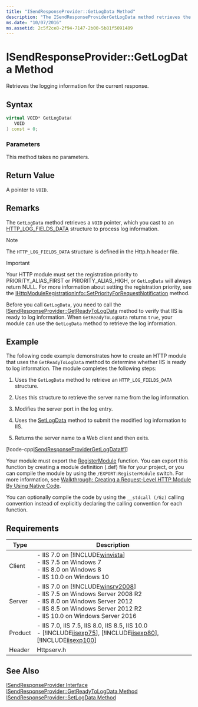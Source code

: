 ```yaml
---
title: "ISendResponseProvider::GetLogData Method"
description: "The ISendResponseProviderGetLogData method retrieves the logging information for the current response."
ms.date: "10/07/2016"
ms.assetid: 2c5f2ce8-2f94-7147-2b00-5b81f5091489
---
```

# ISendResponseProvider::GetLogData Method
Retrieves the logging information for the current response.  
  
## Syntax  
  
```cpp  
virtual VOID* GetLogData(  
   VOID  
) const = 0;  
```  
  
### Parameters  
 This method takes no parameters.  
  
## Return Value  
 A pointer to `VOID`.  
  
## Remarks  
 The `GetLogData` method retrieves a `VOID` pointer, which you cast to an [HTTP_LOG_FIELDS_DATA](https://go.microsoft.com/fwlink/?LinkId=59280) structure to process log information.  
  
> [!NOTE]
>  The `HTTP_LOG_FIELDS_DATA` structure is defined in the Http.h header file.  
  
> [!IMPORTANT]
>  Your HTTP module must set the registration priority to PRIORITY_ALIAS_FIRST or PRIORITY_ALIAS_HIGH, or `GetLogData` will always return NULL. For more information about setting the registration priority, see the [IHttpModuleRegistrationInfo::SetPriorityForRequestNotification](../../web-development-reference/native-code-api-reference/ihttpmoduleregistrationinfo-setpriorityforrequestnotification-method.md) method.  
  
 Before you call `GetLogData`, you need to call the [ISendResponseProvider::GetReadyToLogData](../../web-development-reference/native-code-api-reference/isendresponseprovider-getreadytologdata-method.md) method to verify that IIS is ready to log information. When `GetReadyToLogData` returns `true`, your module can use the `GetLogData` method to retrieve the log information.  
  
## Example  
 The following code example demonstrates how to create an HTTP module that uses the `GetReadyToLogData` method to determine whether IIS is ready to log information. The module completes the following steps:  
  
1. Uses the `GetLogData` method to retrieve an `HTTP_LOG_FIELDS_DATA` structure.  
  
2. Uses this structure to retrieve the server name from the log information.  
  
3. Modifies the server port in the log entry.  
  
4. Uses the [SetLogData](../../web-development-reference/native-code-api-reference/isendresponseprovider-setlogdata-method.md) method to submit the modified log information to IIS.  
  
5. Returns the server name to a Web client and then exits.  
  
 [!code-cpp[ISendResponseProviderGetLogData#1](../../../samples/snippets/cpp/VS_Snippets_IIS/IIS7/ISendResponseProviderGetLogData/cpp/ISendResponseProviderGetLogData.cpp#1)]  
  
 Your module must export the [RegisterModule](../../web-development-reference/native-code-api-reference/pfn-registermodule-function.md) function. You can export this function by creating a module definition (.def) file for your project, or you can compile the module by using the `/EXPORT:RegisterModule` switch. For more information, see [Walkthrough: Creating a Request-Level HTTP Module By Using Native Code](../../web-development-reference/native-code-development-overview/walkthrough-creating-a-request-level-http-module-by-using-native-code.md).  
  
 You can optionally compile the code by using the `__stdcall (/Gz)` calling convention instead of explicitly declaring the calling convention for each function.  
  
## Requirements  
  
|Type|Description|  
|----------|-----------------|  
|Client|-   IIS 7.0 on [!INCLUDE[winvista](../../wmi-provider/includes/winvista-md.md)]<br />-   IIS 7.5 on Windows 7<br />-   IIS 8.0 on Windows 8<br />-   IIS 10.0 on Windows 10|  
|Server|-   IIS 7.0 on [!INCLUDE[winsrv2008](../../wmi-provider/includes/winsrv2008-md.md)]<br />-   IIS 7.5 on Windows Server 2008 R2<br />-   IIS 8.0 on Windows Server 2012<br />-   IIS 8.5 on Windows Server 2012 R2<br />-   IIS 10.0 on Windows Server 2016|  
|Product|-   IIS 7.0, IIS 7.5, IIS 8.0, IIS 8.5, IIS 10.0<br />-   [!INCLUDE[iisexp75](../../web-development-reference/native-code-api-reference/includes/iisexp75-md.md)], [!INCLUDE[iisexp80](../../web-development-reference/native-code-api-reference/includes/iisexp80-md.md)], [!INCLUDE[iisexp100](../../web-development-reference/native-code-api-reference/includes/iisexp100-md.md)]|  
|Header|Httpserv.h|  
  
## See Also  
 [ISendResponseProvider Interface](../../web-development-reference/native-code-api-reference/isendresponseprovider-interface.md)   
 [ISendResponseProvider::GetReadyToLogData Method](../../web-development-reference/native-code-api-reference/isendresponseprovider-getreadytologdata-method.md)   
 [ISendResponseProvider::SetLogData Method](../../web-development-reference/native-code-api-reference/isendresponseprovider-setlogdata-method.md)
